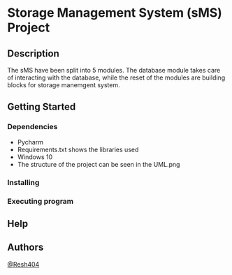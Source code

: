 # Storage Management System (sMS) Project

## Description

The sMS have been split into 5 modules. The database module takes care of interacting with the database, 
while the reset of the modules are building blocks for storage manemgent system.
## Getting Started

### Dependencies

* Pycharm
* Requirements.txt shows the libraries used
* Windows 10
* The structure of the project can be seen in the UML.png

### Installing


### Executing program

## Help

## Authors
[@Resh404](https://github.com/Resh404)
